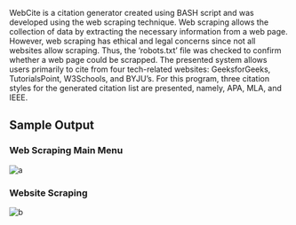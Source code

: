 WebCite is a citation generator created using BASH script and was developed using the web scraping technique. Web scraping allows the collection of data by extracting the necessary information from a web page. However, web scraping has ethical and legal concerns since not all websites allow scraping. Thus, the ‘robots.txt’ file was checked to confirm whether a web page could be scrapped. The presented system allows users primarily to cite from four tech-related websites: GeeksforGeeks, TutorialsPoint, W3Schools, and BYJU’s. For this program, three citation styles for the generated citation list are presented, namely, APA, MLA, and IEEE.

## Sample Output
### Web Scraping Main Menu
![a](https://github.com/user-attachments/assets/66b0e544-22be-428a-814f-ca30c0c7f062)

### Website Scraping
![b](https://github.com/user-attachments/assets/fa5fb0f1-aa6d-48d7-902c-2236f46fca4e)

